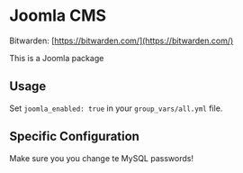 # Joomla CMS

Bitwarden: [https://bitwarden.com/](https://bitwarden.com/)

This is a Joomla package

## Usage

Set `joomla_enabled: true` in your `group_vars/all.yml` file.

## Specific Configuration

Make sure you you change te MySQL passwords!